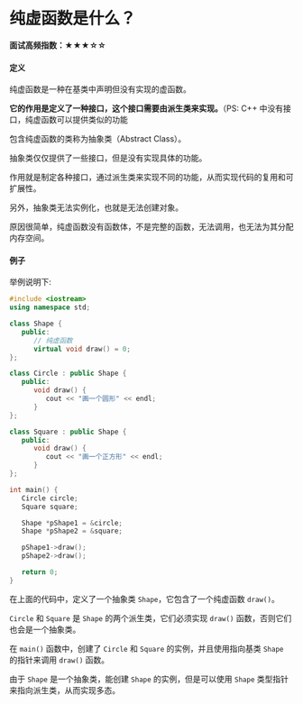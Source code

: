 # 纯虚函数是什么？

**面试高频指数：★★★☆☆**

#### 定义

纯虚函数是一种在基类中声明但没有实现的虚函数。

**它的作用是定义了一种接口，这个接口需要由派生类来实现。**（PS: C++ 中没有接口，纯虚函数可以提供类似的功能

包含纯虚函数的类称为抽象类（Abstract Class）。

抽象类仅仅提供了一些接口，但是没有实现具体的功能。

作用就是制定各种接口，通过派生类来实现不同的功能，从而实现代码的复用和可扩展性。

另外，抽象类无法实例化，也就是无法创建对象。

原因很简单，纯虚函数没有函数体，不是完整的函数，无法调用，也无法为其分配内存空间。

#### 例子

举例说明下:

```cpp
#include <iostream>
using namespace std;

class Shape {
   public:
      // 纯虚函数
      virtual void draw() = 0;
};

class Circle : public Shape {
   public:
      void draw() {
         cout << "画一个圆形" << endl;
      }
};

class Square : public Shape {
   public:
      void draw() {
         cout << "画一个正方形" << endl;
      }
};

int main() {
   Circle circle;
   Square square;

   Shape *pShape1 = &circle;
   Shape *pShape2 = &square;

   pShape1->draw();
   pShape2->draw();

   return 0;
}
```

在上面的代码中，定义了一个抽象类 `Shape`，它包含了一个纯虚函数 `draw()`。

`Circle` 和 `Square` 是 `Shape` 的两个派生类，它们必须实现 `draw()` 函数，否则它们也会是一个抽象类。

在 `main()` 函数中，创建了 `Circle` 和 `Square` 的实例，并且使用指向基类 `Shape` 的指针来调用 `draw()` 函数。

由于 `Shape` 是一个抽象类，能创建 `Shape` 的实例，但是可以使用 `Shape` 类型指针来指向派生类，从而实现多态。

